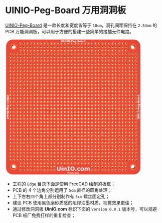 # UINIO-Peg-Board 万用洞洞板

[UINIO-Peg-Board](https://github.com/uinika/UINIO-Peg-Board) 是一款长度和宽度皆等于 `10cm`，洞孔间距保持在 `2.54mm` 的 PCB 万能洞洞板，可以用于方便的搭建一些简单的接插元件电路。

![](./Images/PCB-3D-1.png)

- 工程的 `Edge` 目录下面是使用 FreeCAD 绘制的板框；
- PCB 的 4 个边角分别运用了 `5cm` 直径的圆角处理；
- 上下左右四个角上都分别制作有 `3cm` 螺丝固定孔；
- 建议 PCB 使用黑色磨砂质感的阻焊油墨材质，视觉效果更佳；
- 通过修改洞洞板 **UinIO.com** 标识下面的 `Version 0.0.1` 版本号，可以规避 PCB 板厂免费打样的重复检查；

